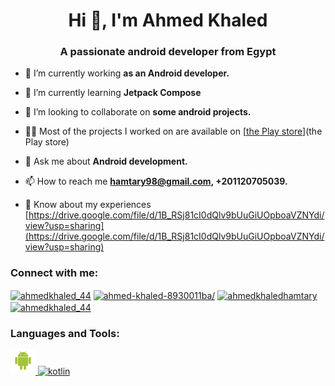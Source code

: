 <h1 align="center">Hi 👋, I'm Ahmed Khaled</h1>
<h3 align="center">A passionate android developer from Egypt</h3>

- 🔭 I’m currently working **as an Android developer.**

- 🌱 I’m currently learning **Jetpack Compose**

- 👯 I’m looking to collaborate on **some android projects.**

- 👨‍💻 Most of the projects I worked on are available on [[the Play store](https://drive.google.com/file/d/1B_RSj81cI0dQlv9bUuGiUOpboaVZNYdi/view?usp=sharing)](the Play store)

- 💬 Ask me about **Android development.**

- 📫 How to reach me **hamtary98@gmail.com, +201120705039.**

- 📄 Know about my experiences [https://drive.google.com/file/d/1B_RSj81cI0dQlv9bUuGiUOpboaVZNYdi/view?usp=sharing](https://drive.google.com/file/d/1B_RSj81cI0dQlv9bUuGiUOpboaVZNYdi/view?usp=sharing)

<h3 align="left">Connect with me:</h3>
<p align="left">
<a href="https://twitter.com/ahmedkhaled_44" target="blank"><img align="center" src="https://raw.githubusercontent.com/rahuldkjain/github-profile-readme-generator/master/src/images/icons/Social/twitter.svg" alt="ahmedkhaled_44" height="30" width="40" /></a>
<a href="https://linkedin.com/in/ahmed-khaled-8930011ba/" target="blank"><img align="center" src="https://raw.githubusercontent.com/rahuldkjain/github-profile-readme-generator/master/src/images/icons/Social/linked-in-alt.svg" alt="ahmed-khaled-8930011ba/" height="30" width="40" /></a>
<a href="https://fb.com/ahmedkhaledhamtary" target="blank"><img align="center" src="https://raw.githubusercontent.com/rahuldkjain/github-profile-readme-generator/master/src/images/icons/Social/facebook.svg" alt="ahmedkhaledhamtary" height="30" width="40" /></a>
<a href="https://instagram.com/ahmedkhaled_44" target="blank"><img align="center" src="https://raw.githubusercontent.com/rahuldkjain/github-profile-readme-generator/master/src/images/icons/Social/instagram.svg" alt="ahmedkhaled_44" height="30" width="40" /></a>
</p>

<h3 align="left">Languages and Tools:</h3>
<p align="left"> <a href="https://developer.android.com" target="_blank" rel="noreferrer"> <img src="https://raw.githubusercontent.com/devicons/devicon/master/icons/android/android-original-wordmark.svg" alt="android" width="40" height="40"/> </a> <a href="https://kotlinlang.org" target="_blank" rel="noreferrer"> <img src="https://www.vectorlogo.zone/logos/kotlinlang/kotlinlang-icon.svg" alt="kotlin" width="40" height="40"/> </a> </p>
